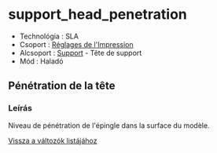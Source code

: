 # support\_head\_penetration

* Technológia : SLA
* Csoport : [Réglages de l'Impression](../sla_printer/sla_parameters.md)
* Alcsoport : [Support](../print_settings/print_settings.md#support) - Tête de support
* Mód : Haladó 

## Pénétration de la tête

### Leírás

Niveau de pénétration de l'épingle dans la surface du modèle.

[Vissza a változók listájához](variable_list.md)

